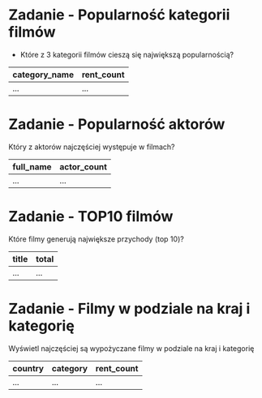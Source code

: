 # Zadanie - Popularność kategorii filmów

- Które z 3 kategorii filmów cieszą się największą popularnością?

| category_name | rent_count |
| ---------- | --------- | 
| ... | ... | 

  
# Zadanie - Popularność aktorów

Który z aktorów najczęściej występuje w filmach?

| full_name | actor_count |
| ---------- | --------- | 
| ... | ... | 

# Zadanie - TOP10 filmów

Które filmy generują największe przychody (top 10)?

| title| total |
| ---------- | --------- | 
| ... | ... | 

# Zadanie - Filmy w podziale na kraj i kategorię

Wyświetl najczęściej są wypożyczane filmy w podziale na kraj i kategorię

| country | category | rent_count
| ---------- | --------- | --------- | 
| ... | ... | ... | 



